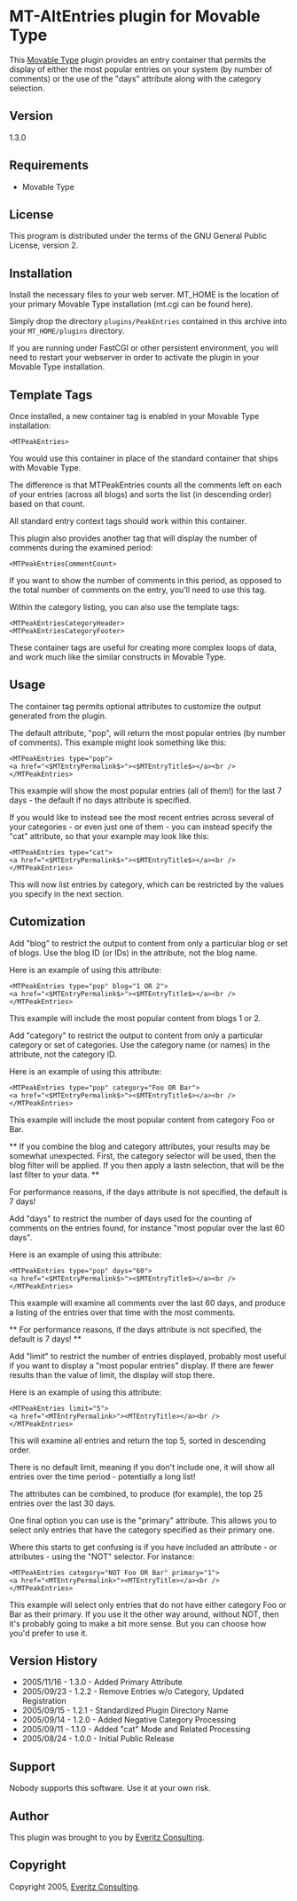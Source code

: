 # MT-AltEntries plugin for Movable Type #

This [Movable Type](http://www.movabletype.org) plugin provides an entry container that permits the display of either the most popular entries on your system (by number of comments) or the use of the "days" attribute along with the category selection.

## Version ##

1.3.0

## Requirements ##

* Movable Type

## License ##

This program is distributed under the terms of the GNU General Public License, version 2.

## Installation ##

Install the necessary files to your web server.  MT_HOME is the location of your primary Movable Type installation (mt.cgi can be found here).

Simply drop the directory `plugins/PeakEntries` contained in this archive into your `MT_HOME/plugins` directory.

If you are running under FastCGI or other persistent environment, you will need to restart your webserver in order to activate the plugin in your Movable Type installation.

## Template Tags ##

Once installed, a new container tag is enabled in your Movable Type installation:

    <MTPeakEntries>
    
You would use this container in place of the standard <MTEntries> container that ships with Movable Type.

The difference is that MTPeakEntries counts all the comments left on each of your entries (across all blogs) and sorts the list (in descending order) based on that count.

All standard entry context tags should work within this container.

This plugin also provides another tag that will display the number of comments during the examined period:

    <MTPeakEntriesCommentCount>
    
If you want to show the number of comments in this period, as opposed to the total number of comments on the entry, you'll need to use this tag.

Within the category listing, you can also use the template tags:

    <MTPeakEntriesCategoryHeader>
    <MTPeakEntriesCategoryFooter>

These container tags are useful for creating more complex loops of data, and work much like the similar constructs in Movable Type.

## Usage ##

The container tag permits optional attributes to customize the output generated from the plugin.

The default attribute, "pop", will return the most popular entries (by number of comments).  This example might look something like this:

    <MTPeakEntries type="pop">
    <a href="<$MTEntryPermalink$>"><$MTEntryTitle$></a><br />
    </MTPeakEntries>

This example will show the most popular entries (all of them!) for the last 7 days - the default if no days attribute is specified.

If you would like to instead see the most recent entries across several of your categories - or even just one of them - you can instead specify the "cat" attribute, so that your example may look like this:

    <MTPeakEntries type="cat">
    <a href="<$MTEntryPermalink$>"><$MTEntryTitle$></a><br />
    </MTPeakEntries>

This will now list entries by category, which can be restricted by the values you specify in the next section.

## Cutomization ##

Add "blog" to restrict the output to content from only a particular blog or set of blogs.  Use the blog ID (or IDs) in the attribute, not the blog name.

Here is an example of using this attribute:

    <MTPeakEntries type="pop" blog="1 OR 2">
    <a href="<$MTEntryPermalink$>"><$MTEntryTitle$></a><br />
    </MTPeakEntries>

This example will include the most popular content from blogs 1 or 2.

Add "category" to restrict the output to content from only a particular category or set of categories.  Use the category name (or names) in the attribute, not the category ID.

Here is an example of using this attribute:

    <MTPeakEntries type="pop" category="Foo OR Bar">
    <a href="<$MTEntryPermalink$>"><$MTEntryTitle$></a><br />
    </MTPeakEntries>

This example will include the most popular content from category Foo or Bar.

** If you combine the blog and category attributes, your results may be somewhat unexpected.  First, the category selector will be used, then the blog filter will be applied.  If you then apply a lastn selection, that will be the last filter to your data.  **

For performance reasons, if the days attribute is not specified, the default is 7 days!

Add "days" to restrict the number of days used for the counting of comments on the entries found, for instance "most popular over the last 60 days".

Here is an example of using this attribute:

    <MTPeakEntries type="pop" days="60">
    <a href="<$MTEntryPermalink$>"><$MTEntryTitle$></a><br />
    </MTPeakEntries>

This example will examine all comments over the last 60 days, and produce a listing of the entries over that time with the most comments.

** For performance reasons, if the days attribute is not specified, the default is 7 days! **

Add "limit" to restrict the number of entries displayed, probably most useful if you want to display a "most popular entries" display.  If there are fewer results than the value of limit, the display will stop there.

Here is an example of using this attribute:

    <MTPeakEntries limit="5">
    <a href="<MTEntryPermalink>"><MTEntryTitle></a><br />
    </MTPeakEntries>

This will examine all entries and return the top 5, sorted in descending order.

There is no default limit, meaning if you don't include one, it will show all entries over the time period - potentially a long list!

The attributes can be combined, to produce (for example), the top 25 entries over the last 30 days.

One final option you can use is the "primary" attribute.  This allows you to select only entries that have the category specified as their primary one.

Where this starts to get confusing is if you have included an attribute - or attributes - using the "NOT" selector.  For instance:

    <MTPeakEntries category="NOT Foo OR Bar" primary="1">
    <a href="<MTEntryPermalink>"><MTEntryTitle></a><br />
    </MTPeakEntries>

This example will select only entries that do not have either category Foo or Bar as their primary.  If you use it the other way around, without NOT, then it's probably going to make a bit more sense.  But you can choose how you'd prefer to use it.

## Version History ##

* 2005/11/16 - 1.3.0 - Added Primary Attribute
* 2005/09/23 - 1.2.2 - Remove Entries w/o Category, Updated Registration
* 2005/09/15 - 1.2.1 - Standardized Plugin Directory Name
* 2005/09/14 - 1.2.0 - Added Negative Category Processing
* 2005/09/11 - 1.1.0 - Added "cat" Mode and Related Processing
* 2005/08/24 - 1.0.0 - Initial Public Release

## Support ##

Nobody supports this software.  Use it at your own risk.

## Author ##

This plugin was brought to you by [Everitz Consulting](http://everitz.com/).

## Copyright ##

Copyright 2005, [Everitz Consulting](http://everitz.com/).
